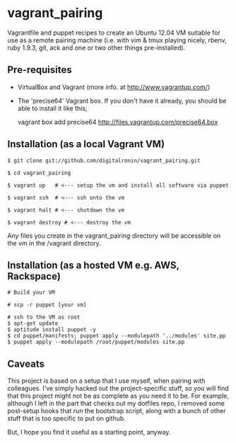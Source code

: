 vagrant_pairing
===============

Vagrantfile and puppet recipes to create an Ubuntu 12.04 VM suitable for use as a remote pairing machine (i.e. with vim & tmux playing nicely, rbenv, ruby 1.9.3, git, ack and one or two other things pre-installed).

Pre-requisites
--------------

* VirtualBox and Vagrant (more info. at http://www.vagrantup.com/)

* The 'precise64' Vagrant box. If you don't have it already, you should be able to install it like this;

    vagrant box add precise64 http://files.vagrantup.com/precise64.box

Installation (as a local Vagrant VM)
------------------------------------

    $ git clone git://github.com/digitalronin/vagrant_pairing.git

    $ cd vagrant_pairing

    $ vagrant up   # <--- setup the vm and install all software via puppet

    $ vagrant ssh  # <--- ssh onto the vm

    $ vagrant halt # <--- shutdown the vm

    $ vagrant destroy # <--- destroy the vm

Any files you create in the vagrant_pairing directory will be
accessible on the vm in the /vagrant directory.

Installation (as a hosted VM e.g. AWS, Rackspace)
-------------------------------------------------

    # Build your VM

    # scp -r puppet [your vm]

    # ssh to the VM as root
    $ apt-get update
    $ aptitude install puppet -y
    $ cd puppet/manifests; puppet apply --modulepath '../modules' site.pp
    $ puppet apply --modulepath /root/puppet/modules site.pp


Caveats
-------

This project is based on a setup that I use myself, when pairing with colleagues. I've simply hacked out the project-specific stuff, so you will find that this project might not be as complete as you need it to be. For example, although I left in the part that checks out my dotfiles repo, I removed some post-setup hooks that run the bootstrap script, along with a bunch of other stuff that is too specific to put on github.

But, I hope you find it useful as a starting point, anyway.

